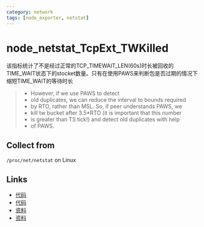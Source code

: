 ```yaml
---
category: network
tags: [node_exporter, netstat]
---
```

# node_netstat_TcpExt_TWKilled

该指标统计了不是经过正常的TCP_TIMEWAIT_LEN(60s)时长被回收的TIME_WAIT状态下的stocket数量。只有在使用PAWS来判断包是否过期的情况下缩短TIME_WAIT的等待时长

> * However, if we use PAWS to detect
> * old duplicates, we can reduce the interval to bounds required
> * by RTO, rather than MSL. So, if peer understands PAWS, we
> * kill tw bucket after 3.5*RTO (it is important that this number
> * is greater than TS tick!) and detect old duplicates with help
> * of PAWS.

## Collect from

`/proc/net/netstat` on Linux

## Links

- [代码](https://github.com/prometheus/node_exporter/blob/master/collector/netstat_linux.go#L97)
- [代码](https://github.com/torvalds/linux/blob/master/net/ipv4/inet_timewait_sock.c#L247)
- [资料](https://github.com/moooofly/MarkSomethingDown/blob/master/Linux/TCP%20%E7%9B%B8%E5%85%B3%E7%BB%9F%E8%AE%A1%E4%BF%A1%E6%81%AF%E8%AF%A6%E8%A7%A3.md)
- [资料](https://perthcharles.github.io/2015/11/10/wiki-netstat-proc/)